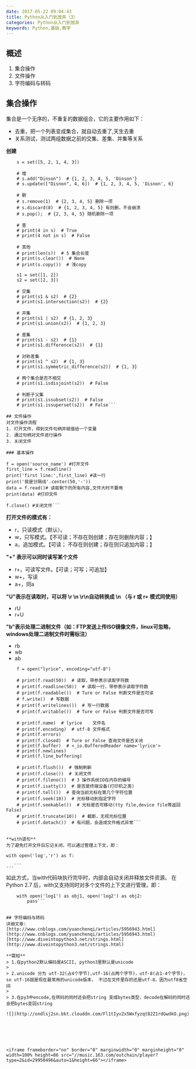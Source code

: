 ```yaml
---
date: 2017-05-22 09:04:43
title: Python从入门到放弃（3）
categories: Python从入门到放弃
keywords: Python,基础,教学
---
```

## 概述
> 
1. 集合操作
2. 文件操作
3. 字符编码与转码


<!-- more -->
<!-- 这是　　缩进-->
##  集合操作

集合是一个无序的，不重复的数据组合，它的主要作用如下：
- 去重，把一个列表变成集合，就自动去重了,天生去重
- 关系测试，测试两组数据之前的交集、差集、并集等关系

**创建**
```
	s = set([5, 2, 1, 4, 3])
	
	# 增
	# s.add("Dinson")  # {1, 2, 3, 4, 5, 'Dinson'}
	# s.update(["Disnon", 4, 6])  # {1, 2, 3, 4, 5, 'Disnon', 6}
	
	# 删
	# s.remove(1)  # {2, 3, 4, 5} 删除一项
	# s.discard(8)  # {1, 2, 3, 4, 5} 有则删，不会崩溃
	# s.pop();  # {2, 3, 4, 5} 随机删除一项
	
	# 查
	# print(4 in s)  # True
	# print(4 not in s)  # False
	
	# 其他
	# print(len(s))  # 5 集合长度
	# print(s.clear())  # None
	# print(s.copy())  # 浅copy
	
	s1 = set([1, 2])
	s2 = set([2, 3])
	
	# 交集
	# print(s1 & s2)  # {2}
	# print(s1.intersection(s2))  # {2}
	
	# 并集
	# print(s1 | s2)  # {1, 2, 3}
	# print(s1.union(s2))  # {1, 2, 3}
	
	# 差集
	# print(s1 - s2)  # {1}
	# print(s1.difference(s2))  # {1}
	
	# 对称差集
	# print(s1 ^ s2)  # {1, 3}
	# print(s1.symmetric_difference(s2))  # {1, 3}
	
	# 两个集合是否不相交
	# print(s1.isdisjoint(s2))  # False
	
	# 判断子父集
	# print(s1.issubset(s2))  # False
	# print(s1.issuperset(s2))  # False```

## 文件操作
对文件操作流程
1. 打开文件，得到文件句柄并赋值给一个变量
2. 通过句柄对文件进行操作
3. 关闭文件 

### 基本操作　　
```
	f = open('source_name') #打开文件
	first_line = f.readline()
	print('first line:',first_line) #读一行
	print('我是分隔线'.center(50,'-'))
	data = f.read()# 读取剩下的所有内容,文件大时不要用
	print(data) #打印文件
	 
	f.close() #关闭文件```

**打开文件的模式有：**
- r，只读模式（默认）。
- w，只写模式。【不可读；不存在则创建；存在则删除内容；】
- a，追加模式。【可读；   不存在则创建；存在则只追加内容；】

**"+" 表示可以同时读写某个文件**
- r+，可读写文件。【可读；可写；可追加】
- w+，写读
- a+，同a

**"U"表示在读取时，可以将 \r \n \r\n自动转换成 \n （与 r 或 r+ 模式同使用）**
- rU
- r+U

**"b"表示处理二进制文件（如：FTP发送上传ISO镜像文件，linux可忽略，windows处理二进制文件时需标注）**
- rb
- wb
- ab

```
	f = open("lyrice", encoding="utf-8")
	
	# print(f.read(50))  # 读取，带参表示读取字符数
	# print(f.readline(50))  # 读取一行，带参表示读取字符数
	# print(f.readable())  # Ture or False 判断文件是否可读
	# f.write()  # 写数据
	# print(f.writelines())  # 写一行数据
	# print(f.writable())  # Ture or False 判断文件是否可写
	
	# print(f.name)  # lyrice    文件名
	# print(f.encoding)  # utf-8 文件格式
	# print(f.errors)
	# print(f.closed)  # Ture or False 查询文件是否关闭
	# print(f.buffer)  # <_io.BufferedReader name='lyrice'>
	# print(f.newlines)
	# print(f.line_buffering)
	
	# print(f.flush())  # 强制刷新
	# print(f.close())  # 关闭文件
	# print(f.fileno())  # 3 操作系统IO在内存的编号
	# print(f.isatty())  # 是否是终端设备(打印机之类)
	# print(f.tell())  # 查询当前光标在第几个字符位置
	# print(f.seek(10))  # 光标移动到指定字符
	# print(f.seekable())  # 光标是否可移动(tty file,device file等返回False)
	# print(f.truncate(10))  # 截断，无视光标位置
	# print(f.detach())  # 有问题，会造成文件格式异常```


**with语句**
为了避免打开文件后忘记关闭，可以通过管理上下文，即：
```
	with open('log','r') as f:
     
    ...```
如此方式，当with代码块执行完毕时，内部会自动关闭并释放文件资源。
在Python 2.7 后，with又支持同时对多个文件的上下文进行管理，即：
```
	with open('log1') as obj1, open('log2') as obj2:
	    pass```


## 字符编码与转码
详细文章:
[http://www.cnblogs.com/yuanchenqi/articles/5956943.html](http://www.cnblogs.com/yuanchenqi/articles/5956943.html)
[http://www.diveintopython3.net/strings.html](http://www.diveintopython3.net/strings.html)

**需知**
> 1.在python2默认编码是ASCII, python3里默认是unicode
>
> 2.unicode 分为 utf-32(占4个字节),utf-16(占两个字节)，utf-8(占1-4个字节)， so utf-16就是现在最常用的unicode版本， 不过在文件里存的还是utf-8，因为utf8省空间
>
> 3.在py3中encode,在转码的同时还会把string 变成bytes类型，decode在解码的同时还会把bytes变回string

![](http://ondlsj2sn.bkt.clouddn.com/Fl1tIyvZx5Wxfyzqt82Z1rdGwdkO.png)






<iframe frameborder="no" border="0" marginwidth="0" marginheight="0" width=100% height=86 src="//music.163.com/outchain/player?type=2&id=29950496&auto=1&height=66"></iframe>  